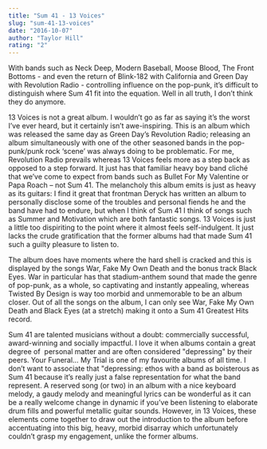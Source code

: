 ```yaml
---
title: "Sum 41 - 13 Voices"
slug: "sum-41-13-voices"
date: "2016-10-07"
author: "Taylor Hill"
rating: "2"
---
```


With bands such as Neck Deep, Modern Baseball, Moose Blood, The Front Bottoms - and even the return of Blink-182 with California and Green Day with Revolution Radio - controlling influence on the pop-punk, it’s difficult to distinguish where Sum 41 fit into the equation. Well in all truth, I don’t think they do anymore.

13 Voices is not a great album. I wouldn’t go as far as saying it’s the worst I’ve ever heard, but it certainly isn’t awe-inspiring. This is an album which was released the same day as Green Day’s Revolution Radio; releasing an album simultaneously with one of the other seasoned bands in the pop-punk/punk rock ‘scene’ was always doing to be problematic. For me, Revolution Radio prevails whereas 13 Voices feels more as a step back as opposed to a step forward. It just has that familiar heavy boy band cliché that we’ve come to expect from bands such as Bullet For My Valentine or Papa Roach – not Sum 41. The melancholy this album emits is just as heavy as its guitars: I find it great that frontman Deryck has written an album to personally disclose some of the troubles and personal fiends he and the band have had to endure, but when I think of Sum 41 I think of songs such as Summer and Motivation which are both fantastic songs. 13 Voices is just a little too dispiriting to the point where it almost feels self-indulgent. It just lacks the crude gratification that the former albums had that made Sum 41 such a guilty pleasure to listen to.

The album does have moments where the hard shell is cracked and this is displayed by the songs War, Fake My Own Death and the bonus track Black Eyes. War in particular has that stadium-anthem sound that made the genre of pop-punk, as a whole, so captivating and instantly appealing, whereas Twisted By Design is way too morbid and unmemorable to be an album closer. Out of all the songs on the album, I can only see War, Fake My Own Death and Black Eyes (at a stretch) making it onto a Sum 41 Greatest Hits record.

Sum 41 are talented musicians without a doubt: commercially successful, award-winning and socially impactful. I love it when albums contain a great degree of  personal matter and are often considered "depressing" by their peers. Your Funeral… My Trial is one of my favourite albums of all time. I don’t want to associate that "depressing: ethos with a band as boisterous as Sum 41 because it’s really just a false representation for what the band represent. A reserved song (or two) in an album with a nice keyboard melody, a gaudy melody and meaningful lyrics can be wonderful as it can be a really welcome change in dynamic if you’ve been listening to elaborate drum fills and powerful metallic guitar sounds. However, in 13 Voices, these elements come together to draw out the introduction to the album before accentuating into this big, heavy, morbid disarray which unfortunately couldn’t grasp my engagement, unlike the former albums.

